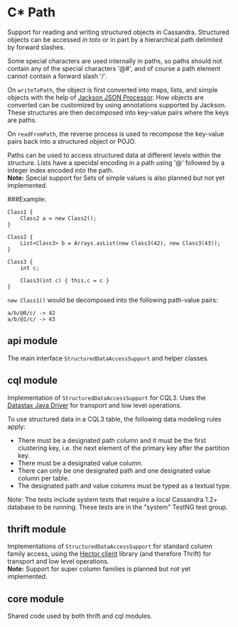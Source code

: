 C* Path
=======

Support for reading and writing structured objects in Cassandra.
Structured objects can be accessed *in toto* or in part by a hierarchical path delimited by forward slashes.

Some special characters are used internally in paths, so paths should not contain any of the special characters
'@#', and of course a path element cannot contain a forward slash '/'.

On `writeToPath`, the object is first converted into maps, lists, and simple objects with the help of
[Jackson JSON Processor](http://wiki.fasterxml.com/JacksonHome). How objects are converted can be
customized by using annotations supported by Jackson. These structures are then decomposed into key-value pairs
where the keys are paths.

On `readFromPath`, the reverse process is used to recompose the key-value pairs back into a structured object or POJO.

Paths can be used to access structured data at different levels within the structure. Lists have a specidal encoding
in a path using '@' followed by a integer index encoded into the path.  
**Note:** Special support for Sets of simple values is also planned but not yet implemented.

###Example:

    Class1 {
        Class2 a = new Class2();
    }

    Class2 {
        List<Class3> b = Arrays.asList(new Class3(42), new Class3(43));
    }

    Class3 {
        int c;

        Class3(int c) { this.c = c }
    }

`new Class1()` would be decomposed into the following path-value pairs:

`a/b/@0/c/ -> 42`  
`a/b/@1/c/ -> 43`


api module
----------
The main interface `StructuredDataAccessSupport` and helper classes.

cql module
----------
Implementation of `StructuredDataAccessSupport` for CQL3. Uses the
[Datastax Java Driver](https://github.com/datastax/java-driver) for transport and low level operations.

To use structured data in a CQL3 table, the following data modeling rules apply:

* There must be a designated path column and it must be the first clustering key,
i.e. the next element of the primary key after the partition key.
* There must be a designated value column.
* There can only be one designated path and one designated value column per table.
* The designated path and value columns must be typed as a textual type.

Note: The tests include system tests that require a local Cassandra 1.2+ database to be running.
These tests are in the "system" TestNG test group.

thrift module
-------------
Implementations of `StructuredDataAccessSupport` for standard column family access, using the
[Hector client](https://github.com/hector-client/hector) library (and therefore Thrift) for transport and
low level operations.  
**Note:** Support for super column families is planned but not yet implemented.

core module
-----------
Shared code used by both thrift and cql modules.
